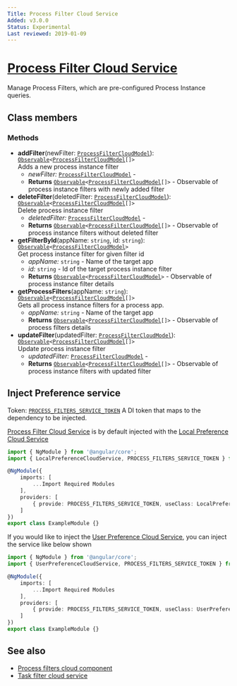 ```yaml
---
Title: Process Filter Cloud Service
Added: v3.0.0
Status: Experimental
Last reviewed: 2019-01-09
---
```


# [Process Filter Cloud Service](../../../lib/process-services-cloud/src/lib/process/process-filters/services/process-filter-cloud.service.ts "Defined in process-filter-cloud.service.ts")

Manage Process Filters, which are pre-configured Process Instance queries. 

## Class members

### Methods

-   **addFilter**(newFilter: [`ProcessFilterCloudModel`](../../../lib/process-services-cloud/src/lib/process/process-filters/models/process-filter-cloud.model.ts)): [`Observable`](http://reactivex.io/documentation/observable.html)`<`[`ProcessFilterCloudModel`](../../../lib/process-services-cloud/src/lib/process/process-filters/models/process-filter-cloud.model.ts)`[]>`<br/>
    Adds a new process instance filter
    -   _newFilter:_ [`ProcessFilterCloudModel`](../../../lib/process-services-cloud/src/lib/process/process-filters/models/process-filter-cloud.model.ts)  - 
    -   **Returns** [`Observable`](http://reactivex.io/documentation/observable.html)`<`[`ProcessFilterCloudModel`](../../../lib/process-services-cloud/src/lib/process/process-filters/models/process-filter-cloud.model.ts)`[]>` - Observable of process instance filters with newly added filter
-   **deleteFilter**(deletedFilter: [`ProcessFilterCloudModel`](../../../lib/process-services-cloud/src/lib/process/process-filters/models/process-filter-cloud.model.ts)): [`Observable`](http://reactivex.io/documentation/observable.html)`<`[`ProcessFilterCloudModel`](../../../lib/process-services-cloud/src/lib/process/process-filters/models/process-filter-cloud.model.ts)`[]>`<br/>
    Delete process instance filter
    -   _deletedFilter:_ [`ProcessFilterCloudModel`](../../../lib/process-services-cloud/src/lib/process/process-filters/models/process-filter-cloud.model.ts)  - 
    -   **Returns** [`Observable`](http://reactivex.io/documentation/observable.html)`<`[`ProcessFilterCloudModel`](../../../lib/process-services-cloud/src/lib/process/process-filters/models/process-filter-cloud.model.ts)`[]>` - Observable of process instance filters without deleted filter
-   **getFilterById**(appName: `string`, id: `string`): [`Observable`](http://reactivex.io/documentation/observable.html)`<`[`ProcessFilterCloudModel`](../../../lib/process-services-cloud/src/lib/process/process-filters/models/process-filter-cloud.model.ts)`>`<br/>
    Get process instance filter for given filter id
    -   _appName:_ `string`  - Name of the target app
    -   _id:_ `string`  - Id of the target process instance filter
    -   **Returns** [`Observable`](http://reactivex.io/documentation/observable.html)`<`[`ProcessFilterCloudModel`](../../../lib/process-services-cloud/src/lib/process/process-filters/models/process-filter-cloud.model.ts)`>` - Observable of process instance filter details
-   **getProcessFilters**(appName: `string`): [`Observable`](http://reactivex.io/documentation/observable.html)`<`[`ProcessFilterCloudModel`](../../../lib/process-services-cloud/src/lib/process/process-filters/models/process-filter-cloud.model.ts)`[]>`<br/>
    Gets all process instance filters for a process app.
    -   _appName:_ `string`  - Name of the target app
    -   **Returns** [`Observable`](http://reactivex.io/documentation/observable.html)`<`[`ProcessFilterCloudModel`](../../../lib/process-services-cloud/src/lib/process/process-filters/models/process-filter-cloud.model.ts)`[]>` - Observable of process filters details
-   **updateFilter**(updatedFilter: [`ProcessFilterCloudModel`](../../../lib/process-services-cloud/src/lib/process/process-filters/models/process-filter-cloud.model.ts)): [`Observable`](http://reactivex.io/documentation/observable.html)`<`[`ProcessFilterCloudModel`](../../../lib/process-services-cloud/src/lib/process/process-filters/models/process-filter-cloud.model.ts)`[]>`<br/>
    Update process instance filter
    -   _updatedFilter:_ [`ProcessFilterCloudModel`](../../../lib/process-services-cloud/src/lib/process/process-filters/models/process-filter-cloud.model.ts)  - 
    -   **Returns** [`Observable`](http://reactivex.io/documentation/observable.html)`<`[`ProcessFilterCloudModel`](../../../lib/process-services-cloud/src/lib/process/process-filters/models/process-filter-cloud.model.ts)`[]>` - Observable of process instance filters with updated filter

## Inject Preference service

Token: [`PROCESS_FILTERS_SERVICE_TOKEN`](../../../lib/process-services-cloud/src/lib/services/cloud-token.service.ts)
A DI token that maps to the dependency to be injected.

[Process Filter Cloud Service](../../../lib/process-services-cloud/src/lib/process/process-filters/services/process-filter-cloud.service.ts "Defined in process-filter-cloud.service.ts")
is by default injected with the [Local Preference Cloud Service](../../process-services-cloud/services/local-preference-cloud.service.md)

```ts
import { NgModule } from '@angular/core';
import { LocalPreferenceCloudService, PROCESS_FILTERS_SERVICE_TOKEN } from '@alfresco/adf-process-services-cloud';

@NgModule({
    imports: [
        ...Import Required Modules
    ],
    providers: [
        { provide: PROCESS_FILTERS_SERVICE_TOKEN, useClass: LocalPreferenceCloudService }
    ]
})
export class ExampleModule {}
```

If you would like to inject the [User Preference Cloud Service](../../process-services-cloud/services/user-preference-cloud.service.md), you can inject the service like below shown 

```ts
import { NgModule } from '@angular/core';
import { UserPreferenceCloudService, PROCESS_FILTERS_SERVICE_TOKEN } from '@alfresco/adf-process-services-cloud';

@NgModule({
    imports: [
        ...Import Required Modules
    ],
    providers: [
        { provide: PROCESS_FILTERS_SERVICE_TOKEN, useClass: UserPreferenceCloudService }
    ]
})
export class ExampleModule {}
```

## See also

-   [Process filters cloud component](../components/process-filters-cloud.component.md)
-   [Task filter cloud service](task-filter-cloud.service.md)
